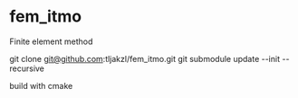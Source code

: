 # fem_itmo
Finite element method

git clone git@github.com:tljakzl/fem_itmo.git
git submodule update --init --recursive

build with cmake 
